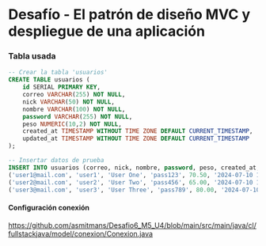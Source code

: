 # Desafío - El patrón de diseño MVC y despliegue de una aplicación

### Tabla usada
```sql
-- Crear la tabla 'usuarios'
CREATE TABLE usuarios (
    id SERIAL PRIMARY KEY,
    correo VARCHAR(255) NOT NULL,
    nick VARCHAR(50) NOT NULL,
    nombre VARCHAR(100) NOT NULL,
    password VARCHAR(255) NOT NULL,
    peso NUMERIC(10,2) NOT NULL,
    created_at TIMESTAMP WITHOUT TIME ZONE DEFAULT CURRENT_TIMESTAMP,
    updated_at TIMESTAMP WITHOUT TIME ZONE DEFAULT CURRENT_TIMESTAMP
);

-- Insertar datos de prueba
INSERT INTO usuarios (correo, nick, nombre, password, peso, created_at, updated_at) VALUES
('user1@mail.com', 'user1', 'User One', 'pass123', 70.50, '2024-07-10 17:47:23', '2024-07-10 17:47:23'),
('user2@mail.com', 'user2', 'User Two', 'pass456', 65.00, '2024-07-10 17:47:23', '2024-07-10 17:47:23'),
('user3@mail.com', 'user3', 'User Three', 'pass789', 80.00, '2024-07-10 17:47:23', '2024-07-10 17:47:23');
```

#### Configuración conexión
https://github.com/asmitmans/Desafio6_M5_U4/blob/main/src/main/java/cl/fullstackjava/model/conexion/Conexion.java

